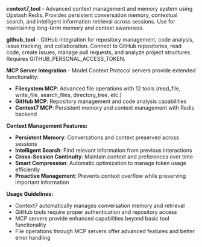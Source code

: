 **context7_tool** - Advanced context management and memory system using Upstash Redis. Provides persistent conversation memory, contextual search, and intelligent information retrieval across sessions. Use for maintaining long-term memory and context awareness.

**github_tool** - GitHub integration for repository management, code analysis, issue tracking, and collaboration. Connect to GitHub repositories, read code, create issues, manage pull requests, and analyze project structures. Requires GITHUB_PERSONAL_ACCESS_TOKEN.

**MCP Server Integration** - Model Context Protocol servers provide extended functionality:
- **Filesystem MCP**: Advanced file operations with 12 tools (read_file, write_file, search_files, directory_tree, etc.)
- **GitHub MCP**: Repository management and code analysis capabilities  
- **Context7 MCP**: Persistent memory and context management with Redis backend

**Context Management Features:**
- **Persistent Memory**: Conversations and context preserved across sessions
- **Intelligent Search**: Find relevant information from previous interactions
- **Cross-Session Continuity**: Maintain context and preferences over time
- **Smart Compression**: Automatic optimization to manage token usage efficiently
- **Proactive Management**: Prevents context overflow while preserving important information

**Usage Guidelines:**
- Context7 automatically manages conversation memory and retrieval
- GitHub tools require proper authentication and repository access
- MCP servers provide enhanced capabilities beyond basic tool functionality
- File operations through MCP servers offer advanced features and better error handling